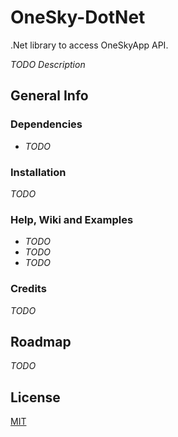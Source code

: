 # OneSky-DotNet #
.Net library to access OneSkyApp API.

*TODO Description*

## General Info ##

### Dependencies ###
* *TODO*

### Installation ###
*TODO*

### Help, Wiki and Examples ###
* *TODO*
* *TODO*
* *TODO*

### Credits ###
*TODO*

## Roadmap ##

*TODO*

## License ##
[MIT](LICENSE.md)

